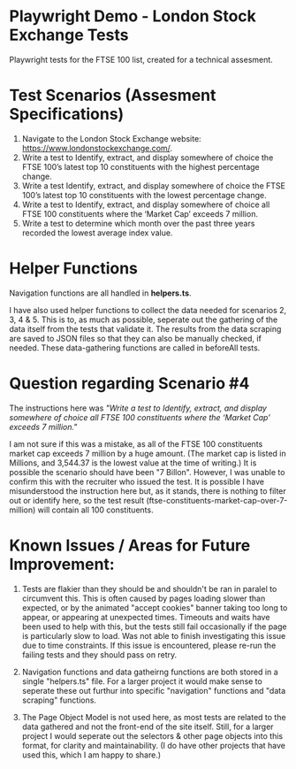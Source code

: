 # Playwright Demo - London Stock Exchange Tests
 Playwright tests for the FTSE 100 list, created for a technical assesment. 

 # Test Scenarios (Assesment Specifications)
1. Navigate to the London Stock Exchange website: https://www.londonstockexchange.com/.
2. Write a test to Identify, extract, and display somewhere of choice the FTSE 100’s latest top 10 constituents with the highest percentage change.
3. Write a test Identify, extract, and display somewhere of choice the FTSE 100’s latest top 10 constituents with the lowest percentage change.
4. Write a test to Identify, extract, and display somewhere of choice all FTSE 100 constituents where the ‘Market Cap’ exceeds 7 million.
5. Write a test to determine which month over the past three years recorded the lowest average index value.

 # Helper Functions

 Navigation functions are all handled in **helpers.ts**.

I have also used helper functions to collect the data needed for scenarios 2, 3, 4 & 5. This is to, as much as possible, seperate out the gathering of the data itself from the tests that validate it. The results from the data scraping are saved to JSON files so that they can also be manually checked, if needed. These data-gathering functions are called in beforeAll tests. 

 # Question regarding Scenario #4
 The instructions here was *"Write a test to Identify, extract, and display somewhere of choice all FTSE 100 constituents where the ‘Market Cap’ exceeds 7 million."*

 I am not sure if this was a mistake, as all of the FTSE 100 constituents market cap exceeds 7 million by a huge amount. (The market cap is listed in Millions, and 3,544.37 is the lowest value at the time of writing.) It is possible the scenario should have been "7 Billon". However, I was unable to confirm this with the recruiter who issued the test. It is possible I have misunderstood the instruction here but, as it stands, there is nothing to filter out or identify here, so the test result (ftse-constituents-market-cap-over-7-million) will contain all 100 constituents. 

 # Known Issues / Areas for Future Improvement: 

1) Tests are flakier than they should be and shouldn't be ran in paralel to circumvent this. This is often caused by pages loading slower than expected, or by the animated "accept cookies" banner taking too long to appear, or appearing at unexpected times. Timeouts and waits have been used to help with this, but the tests still fail occasionally if the page is particularly slow to load. Was not able to finish investigating this issue due to time constraints. If this issue is encountered, please re-run the failing tests and they should pass on retry. 

2) Navigation functions and data gatheirng functions are both stored in a single "helpers.ts" file. For a larger project it would make sense to seperate these out furthur into specific "navigation" functions and "data scraping" functions. 

3) The Page Object Model is not used here, as most tests are related to the data gathered and not the front-end of the site itself. Still, for a larger project I would seperate out the selectors & other page objects into this format, for clarity and maintainability. (I do have other projects that have used this, which I am happy to share.)